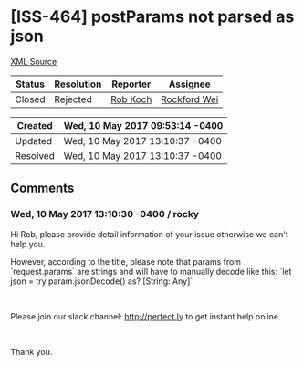 # [ISS-464] postParams not parsed as json

[XML Source](./xml/ISS-464.xml)
<p></p>





Status|Resolution|Reporter|Assignee
------|----------|--------|--------
Closed|Rejected|[Rob Koch](kochrt@gmail.com)|[Rockford Wei]($rocky)





Created|Wed, 10 May 2017 09:53:14 -0400
-------|--------------
Updated|Wed, 10 May 2017 13:10:37 -0400
Resolved|Wed, 10 May 2017 13:10:37 -0400


## Comments




### Wed, 10 May 2017 13:10:30 -0400 / rocky 

<p><p>Hi Rob, please provide detail information of your issue otherwise we can't help you.</p>

<p>However, according to the title, please note that params from `request.params` are strings and will have to manually decode like this: `let json = try param.jsonDecode() as? <span class="error">&#91;String: Any&#93;</span>`</p>

<p> </p>

<p>Please join our slack channel: <a href="http://perfect.ly/" class="external-link" rel="nofollow">http://perfect.ly</a> to get instant help online.</p>

<p> </p>

<p>Thank you.</p></p>


